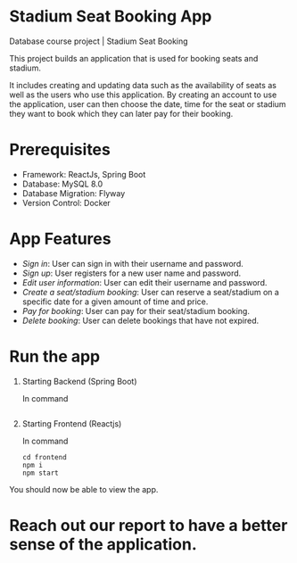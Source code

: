 # Stadium Seat Booking App
Database course project | Stadium Seat Booking 


This project builds an application that is used for booking seats and stadium. 

It includes creating and updating data such as the availability of seats as well as the users who use this application. By creating an account to use the application, user can then choose the date, time for the seat or stadium they want to book which they can later pay for their booking.


# Prerequisites

* Framework: ReactJs, Spring Boot
* Database: MySQL 8.0
* Database Migration: Flyway
* Version Control: Docker


# App Features

* *Sign in*: User can sign in with their username and password.
* *Sign up*: User registers for a new user name and password.
* *Edit user information*: User can edit their username and password.
* *Create a seat/stadium booking*: User can reserve a seat/stadium on a specific date for a given amount of time and price.
* *Pay for booking*: User can pay for their seat/stadium booking.
* *Delete booking*: User can delete bookings that have not expired.


# Run the app

1. Starting Backend (Spring Boot)

    In command

    ```
    
    ```

2. Starting Frontend (Reactjs)

    In command

    ```
    cd frontend
    npm i
    npm start
    ```


You should now be able to view the app.


# Reach out our report to have a better sense of the application.
